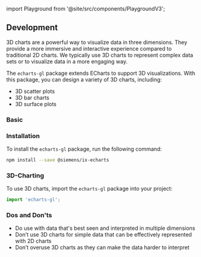 import Playground from '@site/src/components/PlaygroundV3';

## Development

3D charts are a powerful way to visualize data in three dimensions. They provide a more immersive and interactive experience compared to traditional 2D charts. We typically use 3D charts to represent complex data sets or to visualize data in a more engaging way.

The `echarts-gl` package extends ECharts to support 3D visualizations. With this package, you can design a variety of 3D charts, including:

- 3D scatter plots
- 3D bar charts
- 3D surface plots

### Basic

<Playground
height="40rem"
name="echarts-special-3d"
noMargin
examplesByName>
</Playground>

### Installation

To install the `echarts-gl` package, run the following command:

```sh
npm install --save @siemens/ix-echarts
```

### 3D-Charting

To use 3D charts, import the `echarts-gl` package into your project:

```typescript
import 'echarts-gl';
```

### Dos and Don'ts

- Do use with data that's best seen and interpreted in  multiple dimensions
- Don’t use 3D charts for simple data that can be effectively represented with 2D charts
- Don’t overuse 3D charts as they can make the data harder to interpret
